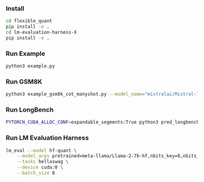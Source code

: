 ### Install
```bash
cd flexible_quant
pip install -e .
cd lm-evaluation-harness-X
pip install -e .
```

### Run Example
```bash
python3 example.py
```

### Run GSM8K
```bash
python3 example_gsm8k_cot_manyshot.py --model_name="mistralai/Mistral-7B-Instruct-v0.2" --k_bits=8 --v_bits=8 | tee Mistral_7B_k8v8_r128_g64_hqq.log
```

### Run LongBench
```bash
PYTORCH_CUDA_ALLOC_CONF=expandable_segments:True python3 pred_longbench.py
```

### Run LM Evaluation Harness
```bash
lm_eval --model hf-quant \
    --model_args pretrained=meta-llama/Llama-2-7b-hf,nbits_key=8,nbits_value=8,residual_length=128,q_group_size=64,axis_key=0,axis_value=1 \
    --tasks hellaswag \
    --device cuda:0 \
    --batch_size 8
```
